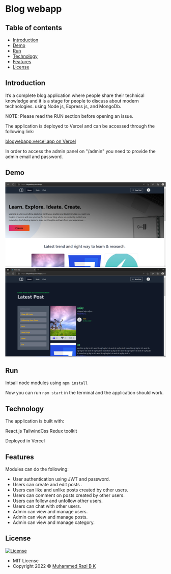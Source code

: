 #  Blog webapp

## Table of contents

- [Introduction](#introduction)
- [Demo](#demo)
- [Run](#run)
- [Technology](#technology)
- [Features](#features)
- [License](#license)

## Introduction

It’s a complete blog application where people share their technical knowledge and it is a stage for people to discuss about modern technologies. using Node js, Express js, and MongoDb.

NOTE: Please read the RUN section before opening an issue.

The application is deployed to Vercel and can be accessed through the following link:

[blogwebapp.vercel.app on Vercel](https://blogwebapp.vercel.app)

In order to access the admin panel on "/admin" you need to provide the admin email and password.

## Demo

![screenshot](https://github.com/RAZIBK/blog_web_app_frontend/blob/main/Screenshot_20230109_102219.png)
![screenshot](https://github.com/RAZIBK/blog_web_app_frontend/blob/main/Screenshot_20230109_102252.png)

## Run

Intsall node modules using  `npm install`

Now you can run `npm start` in the terminal and the application should work.

## Technology

The application is built with:

React.js
TailwindCss
Redux toolkit

Deployed in Vercel

## Features

Modules can do the following:

- User authentication using JWT and password.
- Users can create and edit posts .
- Users can like and unlike posts created by other users.
- Users can comment on posts created by other users.
- Users can follow and unfollow other users.
- Users can chat with other users.
- Admin can view and manage users.
- Admin can view and manage posts.
- Admin can view and manage category.

## License

[![License](https://img.shields.io/:License-MIT-blue.svg?style=flat-square)](http://badges.mit-license.org)

- MIT License
- Copyright 2022 © [Muhammed Razi B K](https://github.com/RAZIBK/)
